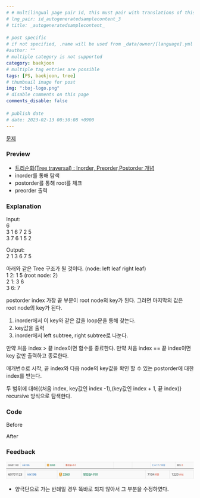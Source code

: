 ```yaml
---
# # multilingual page pair id, this must pair with translations of this page. (This name must be unique)
# lng_pair: id_autogeneratedsamplecontent_3
# title: _autogeneratedsamplecontent_

# post specific
# if not specified, .name will be used from _data/owner/[language].yml
#author: ""
# multiple category is not supported
category: baekjoon
# multiple tag entries are possible
tags: [PS, baekjoon, tree]
# thumbnail image for post
img: ":boj-logo.png"
# disable comments on this page
comments_disable: false

# publish date
# date: 2023-02-13 00:30:08 +0900
---
```


[ 문제 ](https://www.acmicpc.net/problem/2263)

### Preview
+ [트리순회(Tree traversal) : Inorder, Preorder,Postorder  개념](./2023-05-15-%5B%EC%9E%90%EB%A3%8C%EA%B5%AC%EC%A1%B0%5DBinary%20Search%20Tree.md)
+ inorder를 통해 탐색
+ postorder를 통해 root를 체크
+ preorder 출력


### Explanation   
Input:  
6   
3 1 6 7 2 5   
3 7 6 1 5 2   
  
Output:  
2 1 3 6 7 5  

아래와 같은 Tree 구조가 될 것이다.
(node: left leaf right leaf)   
1 2: 1 5 (root node: 2)  
2 1: 3 6  
3 6: 7  


postorder index 가장 끝 부분이 root node의 key가 된다.
그러면 마지막의 값은 root node의 key가 된다.
1. inorder에서 이 key와 같은 값을 loop문을 통해 찾는다.
2. key값을 출력
3. inorder에서 left subtree, right subtree로 나눈다.

만약 처음 index > 끝 index이면 함수를 종료한다.
만약 처음 index == 끝 index이면 key 값만 출력하고 종료한다.

매개변수로 시작, 끝 index와 다음 node의 key값을 확인 할 수 있는 postorder에 대한 index를 받는다.

두 범위에 대해{(처음 index, key값인 index -1),(key값인 index + 1, 끝 index)} recursive 방식으로 탐색한다.

### Code

Before
<script src="https://gist.github.com/taehoonkange/008d3f2a9825f1c56221c0d15f5c082d.js"></script>
After
<script src="https://gist.github.com/taehoonkange/e2302c059fce9658f4a82a4069f3013c.js"></script>

### Feedback
![](/assets/img/posts/2263bf.png)
![](/assets/img/posts/2263af.png)


+ 양극단으로 가는 반례일 경우 똑바로 되지 않아서 그 부분을 수정하였다.


